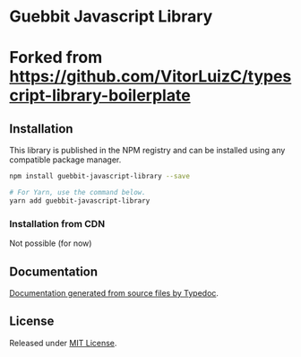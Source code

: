 # Guebbit Javascript Library
# Forked from https://github.com/VitorLuizC/typescript-library-boilerplate

## Installation

This library is published in the NPM registry and can be installed using any compatible package manager.

```sh
npm install guebbit-javascript-library --save

# For Yarn, use the command below.
yarn add guebbit-javascript-library
```

### Installation from CDN

Not possible (for now)

## Documentation

[Documentation generated from source files by Typedoc](./docs/README.md).

## License

Released under [MIT License](./LICENSE).
